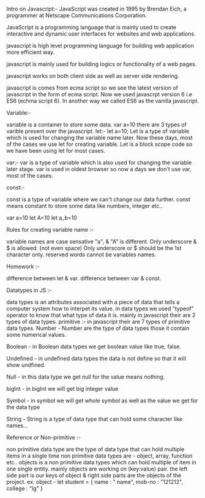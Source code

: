 Intro on Javascript:-
JavaScript was created in 1995 by Brendan Eich, a programmer at Netscape Communications Corporation.

JavaScript is a programming language that is mainly used to create interactive and dynamic user interfaces for websites and web applications.

javascript is high level programming language for building web application more efficient way.

javascript is mainly used for building logics or functionality of a web pages.

javascript works on both client side as well as server side rendering.

javascript is comes from ecma script so we see the latest version of javascript in the form of ecma script.
Now we used javascrpt version 6 i.e ES6 (echma script 6).
In another way we called ES6 as the vanilla javascript.

Variable:-

variable is a container to store some data.
var a=10
there are 3 types of varible present over the javascript.
let:-
let a=10;
Let is a type of variable which is used for changing the variable name later.
Now these days, most of the cases we use let for creating variable.
Let is a block scope code so we have been using let for most cases.

var:-
var is a type of variable which is also used for changing the variable later stage.
var is used in oldest browser so now a days we don't use var, most of the cases.

const:-

const is a type of variable where we can't change our data further.
const means constant to store some data like numbers, integer etc..

var a=10
let A=10
let a_b=10

Rules for creating variable name :-

variable names are case sensative "a", & "A" is different.
Only underscore & $ is allowed. (not even space)
Only underscore or $ should be the 1st character only.
reserved words cannot be variables names.

Homework :-

difference between let & var.
difference between var & const.

Datatypes in JS :-

data types is an attributes associated with a piece of data that tells a computer system how to interpet its value.
in data types we used "typeof" operator to know that what type of data it is.
mainly in javascript their are 2 types of data types.
primitive :-
in javascript their are 7 types of primitive data types.
Number - Number are the type of data types those it contain some numerical values.

Boolean - in Boolean data types we get boolean value like true, false.

Undefined - in undefined data types the data is not define so that it will show undfined.

Null - in this data type we get null for the value means nothing.

bigInt - in bigInt we will get big integer value

Symbol - in symbol we will get whole symbol as well as the value we get for the data type

String - String is a type of data type that can hold some character like names...

Reference or Non-primitive :-

non primitive data type are the type of data type that can hold multiple items in a single time
non primitive data types are - object, array, function etc..
objects is a non primitive data types which can hold multiple of item in one single entity.
mainly objects are working on (key:value) pair.
the left side part is our keys of object & right side parts are the objects of the project. ex. object -
let student = { name : " name", mob-no : "121212", college : "lg" }
